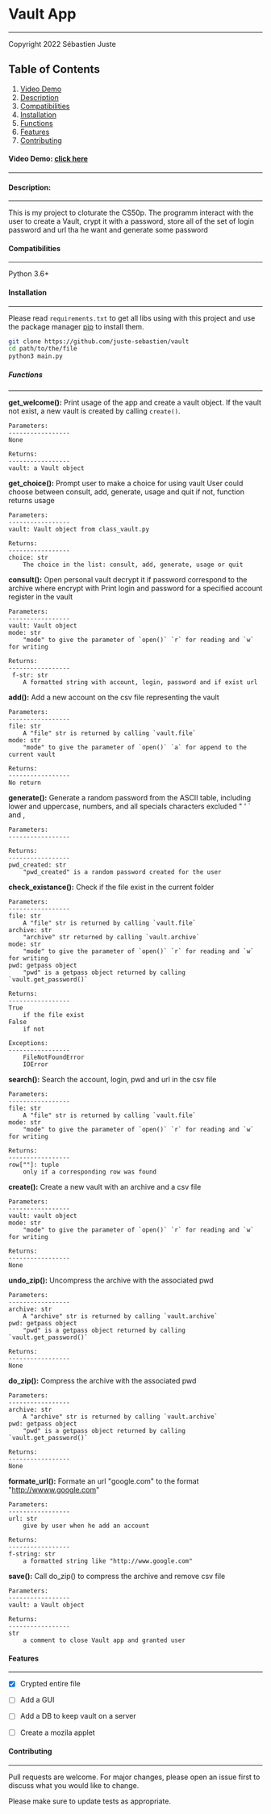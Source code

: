# Vault App
***
Copyright 2022 Sébastien Juste


## Table of Contents
1. [Video Demo](#video-demo)
2. [Description](#description)
3. [Compatibilities](#compatibilities)
4. [Installation](#installation)
5. [Functions](#functions)
6. [Features](#features)
7. [Contributing](#contributing)


#### Video Demo: [click here](https://youtu.be/gkvQTWA7YEw)
***


#### Description:
***
This is my project to cloturate the CS50p. The programm interact with the user to create a Vault, crypt it with a password, store all of the set of login password and url tha he want and generate some password


#### Compatibilities
***
Python 3.6+


#### Installation
***
Please read `requirements.txt` to get all libs using with this project and use the package manager [pip](https://pip.pypa.io/en/stable/) to install them.

```bash
git clone https://github.com/juste-sebastien/vault
cd path/to/the/file
python3 main.py
```


##### Functions
***

**get_welcome():**
    Print usage of the app and create a vault object. If the vault not exist,
    a new vault is created by calling `create()`.

    Parameters:
    -----------------
    None

    Returns:
    -----------------
    vault: a Vault object

**get_choice():**
    Prompt user to make a choice for using vault
    User could choose between consult, add, generate, usage and quit 
    if not, function returns usage

    Parameters:
    -----------------
    vault: Vault object from class_vault.py

    Returns:
    -----------------
    choice: str
        The choice in the list: consult, add, generate, usage or quit


**consult():**
    Open personal vault decrypt it if password correspond to the archive where encrypt with
    Print login and password for a specified account register in the vault

    Parameters:
    -----------------
    vault: Vault object
    mode: str
        "mode" to give the parameter of `open()` `r` for reading and `w` for writing

    Returns:
    -----------------
     f-str: str
        A formatted string with account, login, password and if exist url


**add():**
    Add a new account on the csv file representing the vault

    Parameters:
    -----------------
    file: str
        A "file" str is returned by calling `vault.file`
    mode: str
        "mode" to give the parameter of `open()` `a` for append to the current vault

    Returns:
    -----------------
    No return


**generate():**
    Generate a random password from the ASCII table, including lower and uppercase,
    numbers, and all specials characters excluded " ' ` and ,

    Parameters:
    -----------------

    Returns:
    -----------------
    pwd_created: str
        "pwd_created" is a random password created for the user



**check_existance():**
    Check if the file exist in the current folder
    
    Parameters:
    -----------------
    file: str
        A "file" str is returned by calling `vault.file`
    archive: str
        "archive" str returned by calling `vault.archive`
    mode: str
        "mode" to give the parameter of `open()` `r` for reading and `w` for writing
    pwd: getpass object
        "pwd" is a getpass object returned by calling `vault.get_password()`

    Returns:
    -----------------
    True
        if the file exist
    False
        if not

    Exceptions:
    -----------------
        FileNotFoundError
        IOError


**search():**
    Search the account, login, pwd and url in the csv file

    Parameters:
    -----------------
    file: str
        A "file" str is returned by calling `vault.file`
    mode: str
        "mode" to give the parameter of `open()` `r` for reading and `w` for writing

    Returns:
    -----------------
    row[""]: tuple
        only if a corresponding row was found


**create():**
    Create a new vault with an archive and a csv file 

    Parameters:
    -----------------
    vault: vault object
    mode: str
        "mode" to give the parameter of `open()` `r` for reading and `w` for writing

    Returns:
    -----------------
    None


**undo_zip():**
    Uncompress the archive with the associated pwd

    Parameters:
    -----------------
    archive: str
        A "archive" str is returned by calling `vault.archive`
    pwd: getpass object
        "pwd" is a getpass object returned by calling `vault.get_password()`

    Returns:
    -----------------
    None



**do_zip():**
    Compress the archive with the associated pwd

    Parameters:
    -----------------
    archive: str
        A "archive" str is returned by calling `vault.archive`
    pwd: getpass object
        "pwd" is a getpass object returned by calling `vault.get_password()`

    Returns:
    -----------------
    None

**formate_url():**
    Formate an url "google.com" to the format "http://wwww.google.com"

    Parameters:
    -----------------
    url: str
        give by user when he add an account
    
    Returns:
    -----------------
    f-string: str
        a formatted string like "http://www.google.com"

**save():**
    Call do_zip() to compress the archive and remove csv file

    Parameters:
    -----------------
    vault: a Vault object

    Returns:
    -----------------
    str
        a comment to close Vault app and granted user


#### Features
***
- [X] Crypted entire file
- [ ] Add a GUI
- [ ] Add a DB to keep vault on a server
- [ ] Create a mozila applet


#### Contributing
***
Pull requests are welcome. For major changes, please open an issue first to discuss what you would like to change.

Please make sure to update tests as appropriate.